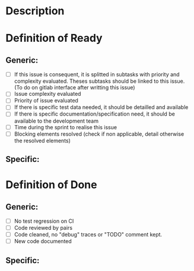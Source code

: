 # Description
<!-- Quick issue description -->

# Definition of Ready

## Generic:

* [ ] If this issue is consequent, it is splitted in subtasks with priority and complexity evaluated. Theses subtasks should be linked to this issue. (To do on gitlab interface after writting this issue)
* [ ] Issue complexity evaluated
* [ ] Priority of issue evaluated
* [ ] If there is specific test data needed, it should be detailled and available
* [ ] If there is specific documentation/specification need, it should be available to the development team
* [ ] Time during the sprint to realise this issue
* [ ] Blocking elements resolved (check if non applicable, detail otherwise the resolved elements)

## Specific:

# Definition of Done

## Generic:
* [ ] No test regression on CI
* [ ] Code reviewed by pairs
* [ ] Code cleaned, no "debug" traces or "TODO" comment kept.
* [ ] New code documented

## Specific:
